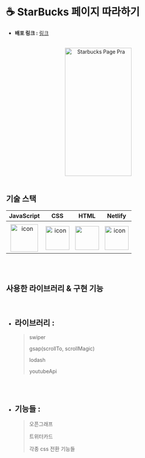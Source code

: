 <h1>☕ StarBucks 페이지 따라하기 </h1>

- **배포 링크 :**  [링크](https://668a6d43101d2cc67fef2240--starbuck-css-pra.netlify.app/)

<br>

<div  align="center">
  <img width="60%" height="350px" src="./images/starbucks.gif" alt="Starbucks Page Pra">
</div>

<br>

## 기술 스택 

| JavaScript | CSS | HTML | Netlify |
| :--------: | :-: | :--: | :-----: |
| <div style="display: flex; align-items: flex-start;">
<img src="https://techstack-generator.vercel.app/js-icon.svg" alt="icon" width="75" height="75" /></div> |<div style="display: flex; align-items: flex-start;"><img src="https://encrypted-tbn0.gstatic.com/images?q=tbn:ANd9GcTHPlU1ZjmDtTYorXqiip4hYId_heLT4MJ-1A&s" alt="icon" width="65" height="65" /></div> | <div style="display: flex; align-items: flex-start;"><img src="https://encrypted-tbn0.gstatic.com/images?q=tbn:ANd9GcTw7Bg0HAhKWg54R3kgcsBx3cUUbxn6Uz1WDQ&s" width="65" height="65" /></div> | <div style="display: flex; align-items: flex-start;"><img src="https://encrypted-tbn0.gstatic.com/images?q=tbn:ANd9GcRsi0-_0rMS7qCQwJ5p6fVOeFEWnTbmkCAFDg&s" alt="icon" width="65" height="65" /></div> |

<br>
<br>

## 사용한 라이브러리 & 구현 기능
<br>

- ## 라이브러리 :
  > swiper
  > 
  > gsap(scrollTo, scrollMagic)
  > 
  > lodash
  > 
  > youtubeApi
  > 
<br><br>

- ## 기능들 :
  > 오픈그래프
  > 
  >  트위터카드
  > 
  >  각종 css 전환 기능들


